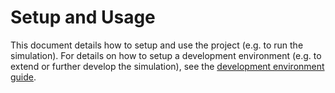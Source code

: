 # Setup and Usage

This document details how to setup and use the project (e.g. to run the simulation). For details on how to setup a development environment (e.g. to extend or further develop the simulation), see the [development environment guide](/docs/development_environment.md).